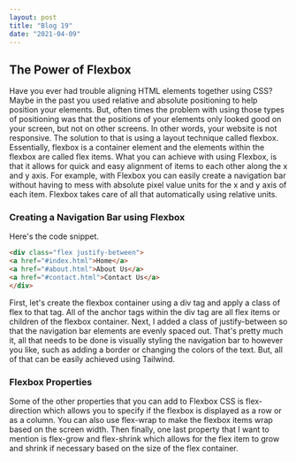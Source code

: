 ```yaml
---
layout: post
title: "Blog 19"
date: "2021-04-09"
---
```


## The Power of Flexbox
Have you ever had trouble aligning HTML elements together using CSS? Maybe in the past you used relative and absolute positioning to help position your elements. But, often times the problem with using those types of positioning was that the positions of your elements only looked good on your screen, but not on other screens. In other words, your website is not responsive. The solution to that is using a layout technique called flexbox. Essentially, flexbox is a container element and the elements within the flexbox are called flex items. What you can achieve with using Flexbox, is that it allows for quick and easy alignment of items to each other along the x and y axis. For example, with Flexbox you can easily create a navigation bar without having to mess with absolute pixel value units for the x and y axis of each item. Flexbox takes care of all that automatically using relative units. 

### Creating a Navigation Bar using Flexbox
Here's the code snippet.
```html
<div class="flex justify-between">
<a href="#index.html">Home</a>
<a href="#about.html">About Us</a>
<a href="#contact.html">Contact Us</a>
</div>
```
First, let's create the flexbox container using a div tag and apply a class of flex to that tag. All of the anchor tags within the div tag are all flex items or children of the flexbox container. Next, I added a class of justify-between so that the navigation bar elements are evenly spaced out. That's pretty much it, all that needs to be done is visually styling the navigation bar to however you like, such as adding a border or changing the colors of the text. But, all of that can be easily achieved using Tailwind.

### Flexbox Properties

Some of the other properties that you can add to Flexbox CSS is flex-direction which allows you to specify if the flexbox is displayed as a row or as a column. You can also use flex-wrap to make the flexbox items wrap based on the screen width. Then finally, one last property that I want to mention is flex-grow and flex-shrink which allows for the flex item to grow and shrink if necessary based on the size of the flex container.
